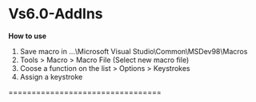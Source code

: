 Vs6.0-AddIns
=================================

<b>How to use</b><br>

1) Save macro in ...\Microsoft Visual Studio\Common\MSDev98\Macros<br>
2) Tools > Macro > Macro File (Select new macro file)<br>
3) Coose a function on the list > Options > Keystrokes<br>
4) Assign a keystroke<br>

=================================
